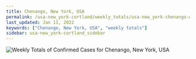 ```yaml
---
title: Chenango, New York, USA
permalink: /usa-new_york-cortland/weekly_totals/usa-new_york-chenango-weekly_totals.html
last_updated: Jan 11, 2022
keywords: ["Chenango, New York, USA", "weekly totals"]
sidebar: usa-new_york-cortland_sidebar
---
```


![Weekly Totals of Confirmed Cases for Chenango, New York, USA](/covid_tracker/images/graphs/usa-new_york-chenango-weekly_totals_graph.png)

